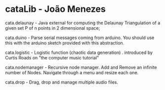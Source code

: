 cataLib - João Menezes 
=======


cata.delaunay - Java external for computing the Delaunay Triangulation of a given set P of n points in 2 dimensional space;

cata.duino - Parse serial messages coming from arduino. You should use this with the arduino sketch provided with this abstraction.

cata.logistic - Logistic function (chaotic data generation) . introduced by Curtis Roads on "the computer music tutorial"

cata.nodemanager - Recursive node manager. Add and Remove an infinite number of Nodes. Navigate through a menu and resize each one.

cata.drop - Drag, drop and manage multiple audio files.

